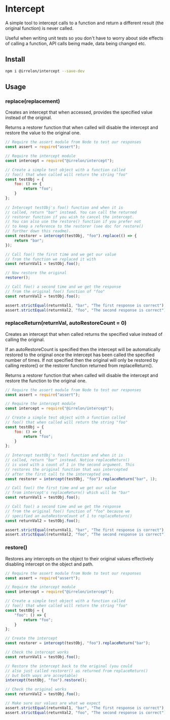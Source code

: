 # Intercept
A simple tool to intercept calls to a function and
return a different result (the original function) is
never called.

Useful when writing unit tests so you don't have to
worry about side effects of calling a function, API
calls being made, data being changed etc.

## Install
```bash
npm i @irrelon/intercept --save-dev
```

## Usage

### replace(replacement)
Creates an intercept that when accessed, provides the specified value
instead of the original.

Returns a restorer function that when called will disable the
intercept and restore the value to the original one.

```js
// Require the assert module from Node to test our responses
const assert = require("assert");

// Require the intercept module
const intercept = require("@irrelon/intercept");

// Create a simple test object with a function called
// foo() that when called will return the string "foo" 
const testObj = {
	foo: () => {
		return "foo";
	}
};
		
// Intercept testObj's foo() function and when it is
// called, return "bar" instead. You can call the returned
// restorer function if you wish to cancel the intercept.
// You can also use the restore() function if you prefer not
// to keep a reference to the restorer (see doc for restore()
// further down this readme).
const restorer = intercept(testObj, "foo").replace(() => {
	return "bar";
});

// Call foo() the first time and we get our value
// from the function we replaced it with
const returnVal1 = testObj.foo();

// Now restore the original
restorer();

// Call foo() a second time and we get the response
// from the original foo() function of "foo"
const returnVal2 = testObj.foo();

assert.strictEqual(returnVal1, "bar", "The first response is correct");
assert.strictEqual(returnVal2, "foo", "The second response is correct");
```

### replaceReturn(returnVal, autoRestoreCount = 0)
Creates an intercept that when called returns the specified value
instead of calling the original.

If an autoRestoreCount is specified then the intercept will be
automatically restored to the original once the intercept has been
called the specified number of times. If not specified then the
original will only be restored by calling restore() or the restorer
function returned from replaceReturn().

Returns a restorer function that when called will disable the
intercept and restore the function to the original one.

```js
// Require the assert module from Node to test our responses
const assert = require("assert");

// Require the intercept module
const intercept = require("@irrelon/intercept");

// Create a simple test object with a function called
// foo() that when called will return the string "foo" 
const testObj = {
	foo: () => {
		return "foo";
	}
};
		
// Intercept testObj's foo() function and when it is
// called, return "bar" instead. Notice replaceReturn()
// is used with a count of 1 in the second argument. This
// restores the original function that was intercepted
// after the first call to the intercepted one.
const restorer = intercept(testObj, "foo").replaceReturn("bar", 1);

// Call foo() the first time and we get our value
// from intercept's replaceReturn() which will be "bar"
const returnVal1 = testObj.foo();

// Call foo() a second time and we get the response
// from the original foo() function of "foo" because we
// specified an autoRestoreCount of 1 to replaceReturn()
const returnVal2 = testObj.foo();

assert.strictEqual(returnVal1, "bar", "The first response is correct");
assert.strictEqual(returnVal2, "foo", "The second response is correct");
```

### restore()
Restores any intercepts on the object to their original values
effectively disabling intercept on the object and path.

```js
// Require the assert module from Node to test our responses
const assert = require("assert");

// Require the intercept module
const intercept = require("@irrelon/intercept");

// Create a simple test object with a function called
// foo() that when called will return the string "foo" 
const testObj = {
	"foo": () => {
		return "foo";
	}
};

// Create the intercept
const restorer = intercept(testObj, "foo").replaceReturn("bar");

// Check the intercept works
const returnVal1 = testObj.foo();

// Restore the intercept back to the original (you could
// also just called restorer() as returned from replaceReturn()
// but both ways are acceptable)
intercept(testObj, "foo").restore();

// Check the original works
const returnVal2 = testObj.foo();

// Make sure our values are what we expect
assert.strictEqual(returnVal1, "bar", "The first response is correct");
assert.strictEqual(returnVal2, "foo", "The second response is correct");
```
